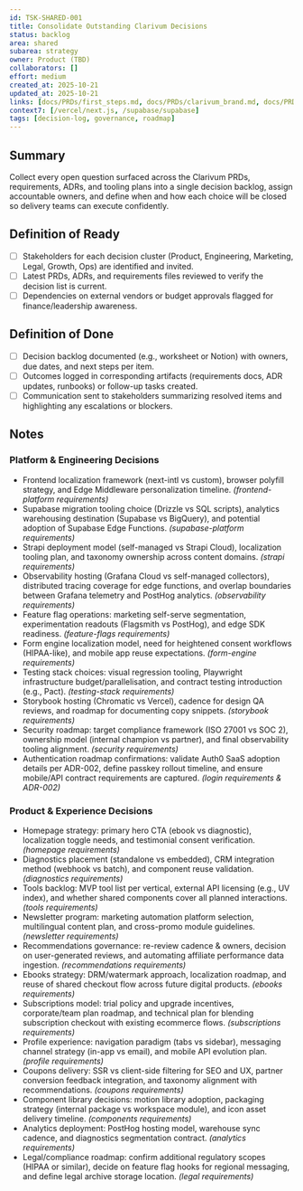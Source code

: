 ```yaml
---
id: TSK-SHARED-001
title: Consolidate Outstanding Clarivum Decisions
status: backlog
area: shared
subarea: strategy
owner: Product (TBD)
collaborators: []
effort: medium
created_at: 2025-10-21
updated_at: 2025-10-21
links: [docs/PRDs/first_steps.md, docs/PRDs/clarivum_brand.md, docs/PRDs/technology-stack-catalog.md]
context7: [/vercel/next.js, /supabase/supabase]
tags: [decision-log, governance, roadmap]
---
```


## Summary
Collect every open question surfaced across the Clarivum PRDs, requirements, ADRs, and tooling plans into a single decision backlog, assign accountable owners, and define when and how each choice will be closed so delivery teams can execute confidently.

## Definition of Ready
- [ ] Stakeholders for each decision cluster (Product, Engineering, Marketing, Legal, Growth, Ops) are identified and invited.
- [ ] Latest PRDs, ADRs, and requirements files reviewed to verify the decision list is current.
- [ ] Dependencies on external vendors or budget approvals flagged for finance/leadership awareness.

## Definition of Done
- [ ] Decision backlog documented (e.g., worksheet or Notion) with owners, due dates, and next steps per item.
- [ ] Outcomes logged in corresponding artifacts (requirements docs, ADR updates, runbooks) or follow-up tasks created.
- [ ] Communication sent to stakeholders summarizing resolved items and highlighting any escalations or blockers.

## Notes
### Platform & Engineering Decisions
- Frontend localization framework (next-intl vs custom), browser polyfill strategy, and Edge Middleware personalization timeline. *(frontend-platform requirements)*
- Supabase migration tooling choice (Drizzle vs SQL scripts), analytics warehousing destination (Supabase vs BigQuery), and potential adoption of Supabase Edge Functions. *(supabase-platform requirements)*
- Strapi deployment model (self-managed vs Strapi Cloud), localization tooling plan, and taxonomy ownership across content domains. *(strapi requirements)*
- Observability hosting (Grafana Cloud vs self-managed collectors), distributed tracing coverage for edge functions, and overlap boundaries between Grafana telemetry and PostHog analytics. *(observability requirements)*
- Feature flag operations: marketing self-serve segmentation, experimentation readouts (Flagsmith vs PostHog), and edge SDK readiness. *(feature-flags requirements)*
- Form engine localization model, need for heightened consent workflows (HIPAA-like), and mobile app reuse expectations. *(form-engine requirements)*
- Testing stack choices: visual regression tooling, Playwright infrastructure budget/parallelisation, and contract testing introduction (e.g., Pact). *(testing-stack requirements)*
- Storybook hosting (Chromatic vs Vercel), cadence for design QA reviews, and roadmap for documenting copy snippets. *(storybook requirements)*
- Security roadmap: target compliance framework (ISO 27001 vs SOC 2), ownership model (internal champion vs partner), and final observability tooling alignment. *(security requirements)*
- Authentication roadmap confirmations: validate Auth0 SaaS adoption details per ADR-002, define passkey rollout timeline, and ensure mobile/API contract requirements are captured. *(login requirements & ADR-002)*

### Product & Experience Decisions
- Homepage strategy: primary hero CTA (ebook vs diagnostic), localization toggle needs, and testimonial consent verification. *(homepage requirements)*
- Diagnostics placement (standalone vs embedded), CRM integration method (webhook vs batch), and component reuse validation. *(diagnostics requirements)*
- Tools backlog: MVP tool list per vertical, external API licensing (e.g., UV index), and whether shared components cover all planned interactions. *(tools requirements)*
- Newsletter program: marketing automation platform selection, multilingual content plan, and cross-promo module guidelines. *(newsletter requirements)*
- Recommendations governance: re-review cadence & owners, decision on user-generated reviews, and automating affiliate performance data ingestion. *(recommendations requirements)*
- Ebooks strategy: DRM/watermark approach, localization roadmap, and reuse of shared checkout flow across future digital products. *(ebooks requirements)*
- Subscriptions model: trial policy and upgrade incentives, corporate/team plan roadmap, and technical plan for blending subscription checkout with existing ecommerce flows. *(subscriptions requirements)*
- Profile experience: navigation paradigm (tabs vs sidebar), messaging channel strategy (in-app vs email), and mobile API evolution plan. *(profile requirements)*
- Coupons delivery: SSR vs client-side filtering for SEO and UX, partner conversion feedback integration, and taxonomy alignment with recommendations. *(coupons requirements)*
- Component library decisions: motion library adoption, packaging strategy (internal package vs workspace module), and icon asset delivery timeline. *(components requirements)*
- Analytics deployment: PostHog hosting model, warehouse sync cadence, and diagnostics segmentation contract. *(analytics requirements)*
- Legal/compliance roadmap: confirm additional regulatory scopes (HIPAA or similar), decide on feature flag hooks for regional messaging, and define legal archive storage location. *(legal requirements)*
